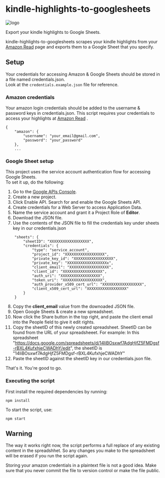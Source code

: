 # kindle-highlights-to-googlesheets
  
   
![logo](https://github.com/nishanthvijayan/kindle-highlights-to-googlesheets/blob/master/kindle-highlights-to-googlesheets.jpg)
  
Export your kindle highlights to Google Sheets.

kindle-highlights-to-googlesheets scrapes your kindle highlights from your [Amazon Read](https://read.amazon.com/notebook) page and exports them to a Google Sheet that you specify.

## Setup
Your credentials for accessing Amazon & Google Sheets should be stored in a file named credentials.json.  
Look at the `credentials.example.json` file for reference.

### Amazon credentials
Your amazon login credentials should be added to the username & password keys in credentials.json.
This script requires your credentials to access your highlights at [Amazon Read](https://read.amazon.com/notebook) .
```
{
    "amazon": {
        "username": "your_email@gmail.com",
        "password": "your_password"
    },
    ...
```

### Google Sheet setup
This project uses the service account authentication flow for accessing Google Sheets.  
To set it up, do the following:  

1. Go to the [Google APIs Console](https://console.cloud.google.com/apis/dashboard).
2. Create a new project.
3. Click Enable API. Search for and enable the Google Sheets API.
4. Create credentials for a Web Server to access Application Data.
5. Name the service account and grant it a Project Role of **Editor**.
6. Download the JSON file.
7. Use the contents of the JSON file to fill the credentials key under sheets key in our credentials.json

```
    "sheets": {
        "sheetID": "XXXXXXXXXXXXXXXXXX",
        "credentials": {
            "type": "service_account",
            "project_id": "XXXXXXXXXXXXXXXXXX",
            "private_key_id": "XXXXXXXXXXXXXXXXXX",
            "private_key": "XXXXXXXXXXXXXXXXXXx",
            "client_email": "XXXXXXXXXXXXXXXXXX",
            "client_id": "XXXXXXXXXXXXXXXXXX",
            "auth_uri": "XXXXXXXXXXXXXXXXXX",
            "token_uri": "XXXXXXXXXXXXXXXXXX",
            "auth_provider_x509_cert_url": "XXXXXXXXXXXXXXXXXX",
            "client_x509_cert_url": "XXXXXXXXXXXXXXXXXX"
        }
    }
```

8. Copy the **client_email** value from the downoaded JSON file.
9. Open Google Sheets & create a new spreadsheet.
10. Now click the Share button in the top right, and paste the client email into the People field to give it edit rights.
11. Copy the sheetID of this newly created spreadsheet. SheetID can be found from the URL of your spreadsheeet. For example:
In this spreadsheet "https://docs.google.com/spreadsheets/d/14IiBOsxwf7AdgHjfZ5FMDgsf-rBXL4KufxhjeCWADhY/edit", the sheetID is "14IiBOsxwf7AdgHjfZ5FMDgsf-rBXL4KufxhjeCWADhY"
12. Paste the sheetID against the sheetID key in our credentials.json file.

That's it. You're good to go.

### Executing the script
First install the required dependencies by running: 
```
npm install
```

To start the script, use:
```
npm start
```

## Warning
The way it works right now, the script performs a full replace of any existing content in the spreadshhet. So any changes you make to the spreadsheet will be erased if you run the script again.  

Storing your amazon credentials in a plaintext file is not a good idea. Make sure that you never commit the file to version control or make the file public.


